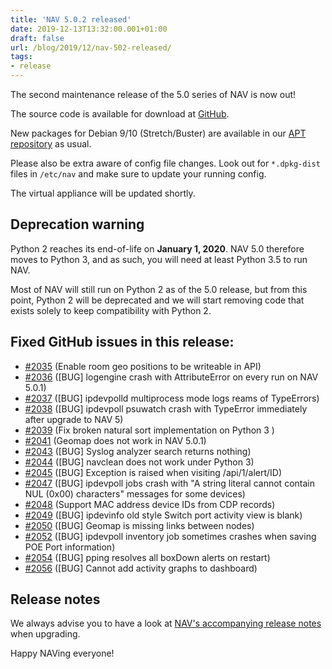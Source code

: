 ```yaml
---
title: 'NAV 5.0.2 released'
date: 2019-12-13T13:32:00.001+01:00
draft: false
url: /blog/2019/12/nav-502-released/
tags:
- release
---
```


The second maintenance release of the 5.0 series of NAV is now out!

The source code is available for download at [GitHub](https://github.com/UNINETT/nav/releases).

New packages for Debian 9/10 (Stretch/Buster) are available in our [APT repository](https://nav.uninett.no/install-instructions/#debian) as usual.

Please also be extra aware of config file changes. Look out for `*.dpkg-dist` files in `/etc/nav` and make sure to update your running config.

The virtual appliance will be updated shortly.

## Deprecation warning

Python 2 reaches its end-of-life on **January 1, 2020**. NAV 5.0 therefore moves to Python 3, and as such, you will need at least Python 3.5 to run NAV.

Most of NAV will still run on Python 2 as of the 5.0 release, but from this point, Python 2 will be deprecated and we will start removing code that exists solely to keep compatibility with Python 2.

## Fixed GitHub issues in this release:

*   [#2035](https://github.com/Uninett/nav/pull/2035) (Enable room geo positions to be writeable in API)
*   [#2036](https://github.com/Uninett/nav/issues/2036) (\[BUG\] logengine crash with AttributeError on every run on NAV 5.0.1)
*   [#2037](https://github.com/Uninett/nav/issues/2037) (\[BUG\] ipdevpolld multiprocess mode logs reams of TypeErrors)
*   [#2038](https://github.com/Uninett/nav/issues/2038) (\[BUG\] ipdevpoll psuwatch crash with TypeError immediately after upgrade to NAV 5)
*   [#2039](https://github.com/Uninett/nav/pull/2039) (Fix broken natural sort implementation on Python 3 )
*   [#2041](https://github.com/Uninett/nav/issues/2041) (Geomap does not work in NAV 5.0.1)
*   [#2043](https://github.com/Uninett/nav/issues/2043) (\[BUG\] Syslog analyzer search returns nothing)
*   [#2044](https://github.com/Uninett/nav/issues/2044) (\[BUG\] navclean does not work under Python 3)
*   [#2045](https://github.com/Uninett/nav/issues/2045) (\[BUG\] Exception is raised when visiting /api/1/alert/ID)
*   [#2047](https://github.com/Uninett/nav/issues/2047) (\[BUG\] ipdevpoll jobs crash with "A string literal cannot contain NUL (0x00) characters" messages for some devices)
*   [#2048](https://github.com/Uninett/nav/pull/2048) (Support MAC address device IDs from CDP records)
*   [#2049](https://github.com/Uninett/nav/issues/2049) (\[BUG\] ipdevinfo old style Switch port activity view is blank)
*   [#2050](https://github.com/Uninett/nav/issues/2050) (\[BUG\] Geomap is missing links between nodes)
*   [#2052](https://github.com/Uninett/nav/issues/2052) (\[BUG\] ipdevpoll inventory job sometimes crashes when saving POE Port information)
*   [#2054](https://github.com/Uninett/nav/issues/2054) (\[BUG\] pping resolves all boxDown alerts on restart)
*   [#2056](https://github.com/Uninett/nav/issues/2056) (\[BUG\] Cannot add activity graphs to dashboard)

## Release notes

We always advise you to have a look at [NAV's accompanying release notes](https://nav.uninett.no/doc/5.0/release-notes.html#nav-5-0) when upgrading.

Happy NAVing everyone!
